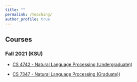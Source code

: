 ```yaml
---
title: ""
permalink: /teaching/
author_profile: true
---
```


## Courses

### Fall 2021 (KSU)

 - [CS 4742 - Natural Language Processing (Undergraduate)](http://ahafizk.github.io/teaching/2021-fall-teaching-cs4742.html))
 
 - [CS 7347 - Natural Language Processing (Graduate)](http://ahafizk.github.io/teaching/2021-fall-teaching-cs7347))
